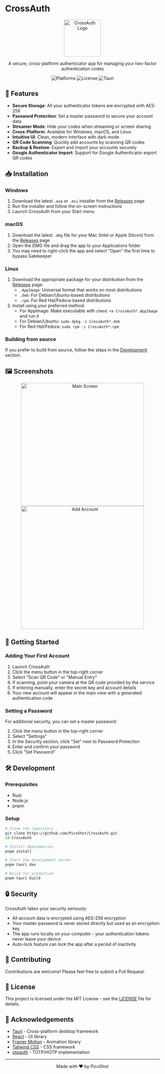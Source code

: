 # CrossAuth

<p align="center">
  <img src="src-tauri/icons/icon.png" width="120" alt="CrossAuth Logo">
</p>

<p align="center">
  A secure, cross-platform authenticator app for managing your two-factor authentication codes
</p>

<p align="center">
  <img src="https://img.shields.io/badge/platform-Windows%20%7C%20macOS%20%7C%20Linux-blue" alt="Platforms">
  <img src="https://img.shields.io/badge/license-MIT-green" alt="License">
  <img src="https://img.shields.io/badge/Tauri-2.0-blueviolet" alt="Tauri">
</p>

## 🔐 Features

- **Secure Storage**: All your authenticator tokens are encrypted with AES-256
- **Password Protection**: Set a master password to secure your account data
- **Streamer Mode**: Hide your codes when streaming or screen sharing
- **Cross-Platform**: Available for Windows, macOS, and Linux
- **Intuitive UI**: Clean, modern interface with dark mode
- **QR Code Scanning**: Quickly add accounts by scanning QR codes
- **Backup & Restore**: Export and import your accounts securely
- **Google Authenticator Import**: Support for Google Authenticator export QR codes

## 📥 Installation

### Windows

1. Download the latest `.exe` or `.msi` installer from the [Releases](https://github.com/PicoShot/CrossAuth/releases) page
2. Run the installer and follow the on-screen instructions
3. Launch CrossAuth from your Start menu

### macOS

1. Download the latest `.dmg` file for your Mac (Intel or Apple Silicon) from the [Releases](https://github.com/PicoShot/CrossAuth/releases) page
2. Open the DMG file and drag the app to your Applications folder
3. You may need to right-click the app and select "Open" the first time to bypass Gatekeeper

### Linux

1. Download the appropriate package for your distribution from the [Releases](https://github.com/PicoShot/CrossAuth/releases) page:
   - `.AppImage`: Universal format that works on most distributions
   - `.deb`: For Debian/Ubuntu-based distributions
   - `.rpm`: For Red Hat/Fedora-based distributions
2. Install using your preferred method:
   - For AppImage: Make executable with `chmod +x CrossAuth*.AppImage` and run it
   - For Debian/Ubuntu: `sudo dpkg -i CrossAuth*.deb`
   - For Red Hat/Fedora: `sudo rpm -i CrossAuth*.rpm`

### Building from source

If you prefer to build from source, follow the steps in the [Development](#development) section.

## 🖼️ Screenshots

<div align="center">
  <img src="public/accounts.png" width="400" alt="Main Screen">
  <img src="public/add-account.png" width="400" alt="Add Account">
</div>

## 🚀 Getting Started

### Adding Your First Account

1. Launch CrossAuth
2. Click the menu button in the top-right corner
3. Select "Scan QR Code" or "Manual Entry"
4. If scanning, point your camera at the QR code provided by the service
5. If entering manually, enter the secret key and account details
6. Your new account will appear in the main view with a generated authentication code

### Setting a Password

For additional security, you can set a master password:

1. Click the menu button in the top-right corner
2. Select "Settings"
3. In the Security section, click "Set" next to Password Protection
4. Enter and confirm your password
5. Click "Set Password"

## 🛠️ Development

### Prerequisites

- Rust
- Node.js
- pnpm

### Setup

```bash
# Clone the repository
git clone https://github.com/PicoShot/CrossAuth.git
cd CrossAuth

# Install dependencies
pnpm install

# Start the development server
pnpm tauri dev

# Build for production
pnpm tauri build
```

## 🔒 Security

CrossAuth takes your security seriously:

- All account data is encrypted using AES-256 encryption
- Your master password is never stored directly but used as an encryption key
- The app runs locally on your computer - your authentication tokens never leave your device
- Auto-lock feature can lock the app after a period of inactivity

## 🤝 Contributing

Contributions are welcome! Please feel free to submit a Pull Request.

## 📝 License

This project is licensed under the MIT License - see the [LICENSE](LICENSE) file for details.

## 🙏 Acknowledgements

- [Tauri](https://tauri.app/) - Cross-platform desktop framework
- [React](https://reactjs.org/) - UI library
- [Framer Motion](https://www.framer.com/motion/) - Animation library
- [Tailwind CSS](https://tailwindcss.com/) - CSS framework
- [otpauth](https://github.com/hectorm/otpauth) - TOTP/HOTP implementation

---

<p align="center">
  Made with ❤️ by PicoShot
</p>
